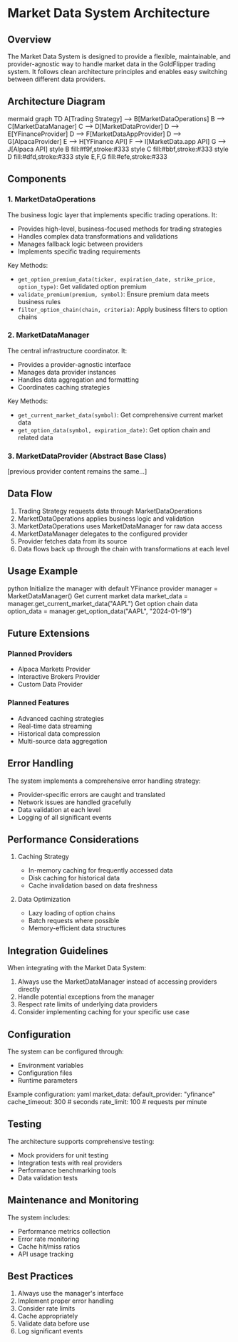 # Market Data System Architecture

## Overview
The Market Data System is designed to provide a flexible, maintainable, and provider-agnostic way to handle market data in the GoldFlipper trading system. It follows clean architecture principles and enables easy switching between different data providers.

## Architecture Diagram 
mermaid
graph TD
A[Trading Strategy] --> B[MarketDataOperations]
B --> C[MarketDataManager]
C --> D[MarketDataProvider]
D --> E[YFinanceProvider]
D --> F[MarketDataAppProvider]
D --> G[AlpacaProvider]
E --> H[YFinance API]
F --> I[MarketData.app API]
G --> J[Alpaca API]
style B fill:#f9f,stroke:#333
style C fill:#bbf,stroke:#333
style D fill:#dfd,stroke:#333
style E,F,G fill:#efe,stroke:#333

## Components

### 1. MarketDataOperations
The business logic layer that implements specific trading operations. It:
- Provides high-level, business-focused methods for trading strategies
- Handles complex data transformations and validations
- Manages fallback logic between providers
- Implements specific trading requirements

Key Methods:
- `get_option_premium_data(ticker, expiration_date, strike_price, option_type)`: Get validated option premium
- `validate_premium(premium, symbol)`: Ensure premium data meets business rules
- `filter_option_chain(chain, criteria)`: Apply business filters to option chains

### 2. MarketDataManager
The central infrastructure coordinator. It:
- Provides a provider-agnostic interface
- Manages data provider instances
- Handles data aggregation and formatting
- Coordinates caching strategies

Key Methods:
- `get_current_market_data(symbol)`: Get comprehensive current market data
- `get_option_data(symbol, expiration_date)`: Get option chain and related data

### 3. MarketDataProvider (Abstract Base Class)
[previous provider content remains the same...]

## Data Flow

1. Trading Strategy requests data through MarketDataOperations
2. MarketDataOperations applies business logic and validation
3. MarketDataOperations uses MarketDataManager for raw data access
4. MarketDataManager delegates to the configured provider
5. Provider fetches data from its source
6. Data flows back up through the chain with transformations at each level


## Usage Example
python
Initialize the manager with default YFinance provider
manager = MarketDataManager()
Get current market data
market_data = manager.get_current_market_data("AAPL")
Get option chain data
option_data = manager.get_option_data("AAPL", "2024-01-19")


## Future Extensions

### Planned Providers
- Alpaca Markets Provider
- Interactive Brokers Provider
- Custom Data Provider

### Planned Features
- Advanced caching strategies
- Real-time data streaming
- Historical data compression
- Multi-source data aggregation

## Error Handling

The system implements a comprehensive error handling strategy:
- Provider-specific errors are caught and translated
- Network issues are handled gracefully
- Data validation at each level
- Logging of all significant events

## Performance Considerations

1. Caching Strategy
   - In-memory caching for frequently accessed data
   - Disk caching for historical data
   - Cache invalidation based on data freshness

2. Data Optimization
   - Lazy loading of option chains
   - Batch requests where possible
   - Memory-efficient data structures

## Integration Guidelines

When integrating with the Market Data System:

1. Always use the MarketDataManager instead of accessing providers directly
2. Handle potential exceptions from the manager
3. Respect rate limits of underlying data providers
4. Consider implementing caching for your specific use case

## Configuration

The system can be configured through:
- Environment variables
- Configuration files
- Runtime parameters

Example configuration:
yaml
market_data:
default_provider: "yfinance"
cache_timeout: 300 # seconds
rate_limit: 100 # requests per minute


## Testing

The architecture supports comprehensive testing:
- Mock providers for unit testing
- Integration tests with real providers
- Performance benchmarking tools
- Data validation tests

## Maintenance and Monitoring

The system includes:
- Performance metrics collection
- Error rate monitoring
- Cache hit/miss ratios
- API usage tracking

## Best Practices

1. Always use the manager's interface
2. Implement proper error handling
3. Consider rate limits
4. Cache appropriately
5. Validate data before use
6. Log significant events


